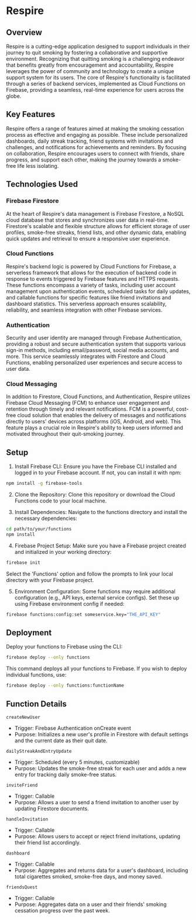 # Respire

## Overview

Respire is a cutting-edge application designed to support individuals in their journey to quit smoking by fostering a collaborative and supportive environment. Recognizing that quitting smoking is a challenging endeavor that benefits greatly from encouragement and accountability, Respire leverages the power of community and technology to create a unique support system for its users. The core of Respire's functionality is facilitated through a series of backend services, implemented as Cloud Functions on Firebase, providing a seamless, real-time experience for users across the globe.

## Key Features
Respire offers a range of features aimed at making the smoking cessation process as effective and engaging as possible. These include personalized dashboards, daily streak tracking, friend systems with invitations and challenges, and notifications for achievements and reminders. By focusing on collaboration, Respire encourages users to connect with friends, share progress, and support each other, making the journey towards a smoke-free life less isolating.

## Technologies Used
### Firebase Firestore
At the heart of Respire's data management is Firebase Firestore, a NoSQL cloud database that stores and synchronizes user data in real-time. Firestore's scalable and flexible structure allows for efficient storage of user profiles, smoke-free streaks, friend lists, and other dynamic data, enabling quick updates and retrieval to ensure a responsive user experience.

### Cloud Functions
Respire's backend logic is powered by Cloud Functions for Firebase, a serverless framework that allows for the execution of backend code in response to events triggered by Firebase features and HTTPS requests. These functions encompass a variety of tasks, including user account management upon authentication events, scheduled tasks for daily updates, and callable functions for specific features like friend invitations and dashboard statistics. This serverless approach ensures scalability, reliability, and seamless integration with other Firebase services.

### Authentication
Security and user identity are managed through Firebase Authentication, providing a robust and secure authentication system that supports various sign-in methods, including email/password, social media accounts, and more. This service seamlessly integrates with Firestore and Cloud Functions, enabling personalized user experiences and secure access to user data.

### Cloud Messaging
In addition to Firestore, Cloud Functions, and Authentication, Respire utilizes Firebase Cloud Messaging (FCM) to enhance user engagement and retention through timely and relevant notifications. FCM is a powerful, cost-free cloud solution that enables the delivery of messages and notifications directly to users' devices across platforms (iOS, Android, and web). This feature plays a crucial role in Respire's ability to keep users informed and motivated throughout their quit-smoking journey.

## Setup
1. Install Firebase CLI: Ensure you have the Firebase CLI installed and logged in to your Firebase account. If not, you can install it with npm:
```bash
npm install -g firebase-tools
```
2. Clone the Repository: Clone this repository or download the Cloud Functions code to your local machine.

3. Install Dependencies: Navigate to the functions directory and install the necessary dependencies:

```bash
cd path/to/your/functions
npm install
```
4. Firebase Project Setup: Make sure you have a Firebase project created and initialized in your working directory:
```bash
firebase init
```
Select the 'Functions' option and follow the prompts to link your local directory with your Firebase project.

5. Environment Configuration: Some functions may require additional configuration (e.g., API keys, external service configs). Set these up using Firebase environment config if needed:
```bash
firebase functions:config:set someservice.key="THE_API_KEY"
```
## Deployment
Deploy your functions to Firebase using the CLI:

```bash
firebase deploy --only functions
```
This command deploys all your functions to Firebase. If you wish to deploy individual functions, use:

```bash
firebase deploy --only functions:functionName
```
## Function Details
`createNewUser`
* Trigger: Firebase Authentication onCreate event
* Purpose: Initializes a new user's profile in Firestore with default settings and the current date as their quit date.

`dailyStreakAndEntryUpdate`
* Trigger: Scheduled (every 5 minutes, customizable)
* Purpose: Updates the smoke-free streak for each user and adds a new entry for tracking daily smoke-free status.

`inviteFriend`
* Trigger: Callable
* Purpose: Allows a user to send a friend invitation to another user by updating Firestore documents.

`handleInvitation`
* Trigger: Callable
* Purpose: Allows users to accept or reject friend invitations, updating their friend list accordingly.

`dashboard`
* Trigger: Callable
* Purpose: Aggregates and returns data for a user's dashboard, including total cigarettes smoked, smoke-free days, and money saved.

`friendsQuest`
* Trigger: Callable
* Purpose: Aggregates data on a user and their friends' smoking cessation progress over the past week.
